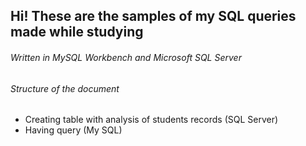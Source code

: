 ## Hi! These are the samples of my SQL queries made while studying
###### Written in MySQL Workbench and Microsoft SQL Server

###### Structure of the document 
   - Creating table with analysis of students records (SQL Server)
   - Having query (My SQL)
